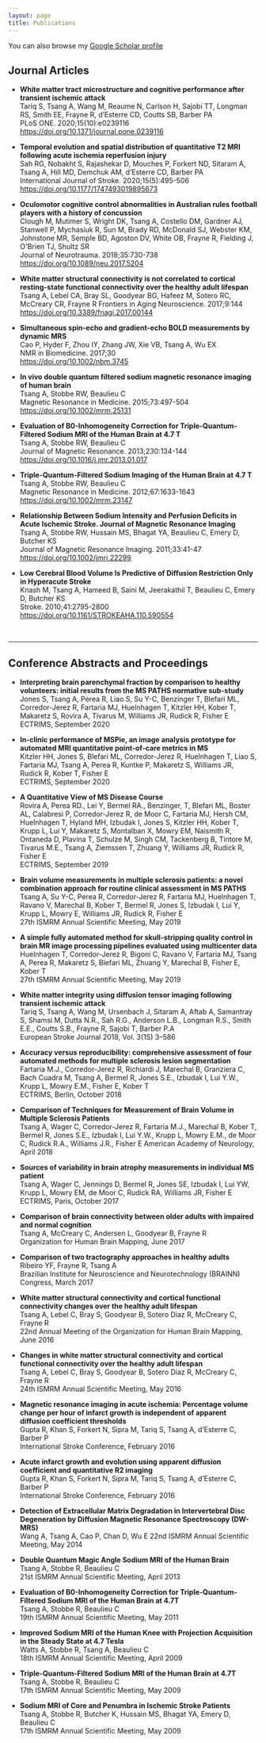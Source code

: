 ```yaml
---
layout: page
title: Publications
---
```


You can also browse my [Google Scholar profile](https://scholar.google.com/citations?user=rpy3BQ0AAAAJ&hl=en)

## Journal Articles
* **White matter tract microstructure and cognitive performance after transient ischemic attack**  
  Tariq S, Tsang A, Wang M, Reaume N, Carlson H, Sajobi TT, Longman RS, Smith EE, Frayne R, d’Esterre CD, Coutts SB, Barber PA  
  PLoS ONE. 2020;15(10):e0239116  
  https://doi.org/10.1371/journal.pone.0239116

* **Temporal evolution and spatial distribution of quantitative T2 MRI following acute ischemia reperfusion injury**  
  Sah RG, Nobakht S, Rajashekar D, Mouches P, Forkert ND, Sitaram A, Tsang A, Hill MD, Demchuk AM, d’Esterre CD, Barber PA  
  International Journal of Stroke. 2020;15(5):495-506  
  https://doi.org/10.1177/1747493019895673

* **Oculomotor cognitive control abnormalities in Australian rules football players with a history of concussion**  
  Clough M, Mutimer S, Wright DK, Tsang A, Costello DM, Gardner AJ, Stanwell P, Mychasiuk R, Sun M, Brady RD, McDonald SJ, Webster KM, Johnstone MR, Semple BD, Agoston DV, White OB, Frayne R, Fielding J, O'Brien TJ, Shultz SR  
  Journal of Neurotrauma. 2018;35:730-738  
  https://doi.org/10.1089/neu.2017.5204

* **White matter structural connectivity is not correlated to cortical resting-state functional connectivity over the healthy adult lifespan**  
  Tsang A, Lebel CA, Bray SL, Goodyear BG, Hafeez M, Sotero RC, McCreary CR, Frayne R
  Frontiers in Aging Neuroscience. 2017;9:144  
  https://doi.org/10.3389/fnagi.2017.00144

* **Simultaneous spin-echo and gradient-echo BOLD measurements by dynamic MRS**  
  Cao P, Hyder F, Zhou IY, Zhang JW, Xie VB, Tsang A, Wu EX  
  NMR in Biomedicine. 2017;30  
  https://doi.org/10.1002/nbm.3745

* **In vivo double quantum filtered sodium magnetic resonance imaging of human brain**  
  Tsang A, Stobbe RW, Beaulieu C  
  Magnetic Resonance in Medicine. 2015;73:497-504  
  https://doi.org/10.1002/mrm.25131

* **Evaluation of B0-Inhomogeneity Correction for Triple-Quantum-Filtered Sodium MRI of the Human Brain at 4.7 T**  
  Tsang A, Stobbe RW, Beaulieu C  
  Journal of Magnetic Resonance. 2013;230:134-144  
  https://doi.org/10.1016/j.jmr.2013.01.017

* **Triple-Quantum-Filtered Sodium Imaging of the Human Brain at 4.7 T**  
  Tsang A, Stobbe RW, Beaulieu C  
  Magnetic Resonance in Medicine. 2012;67:1633-1643  
  https://doi.org/10.1002/mrm.23147

* **Relationship Between Sodium Intensity and Perfusion Deficits in Acute Ischemic Stroke. Journal of Magnetic Resonance Imaging**  
  Tsang A, Stobbe RW, Hussain MS, Bhagat YA, Beaulieu C, Emery D, Butcher KS  
  Journal of Magnetic Resonance Imaging. 2011;33:41-47  
  https://doi.org/10.1002/jmri.22299

* **Low Cerebral Blood Volume Is Predictive of Diffusion Restriction Only in Hyperacute Stroke**  
  Knash M, Tsang A, Hameed B, Saini M, Jeerakathil T, Beaulieu C, Emery D, Butcher KS  
  Stroke. 2010;41:2795-2800  
  https://doi.org/10.1161/STROKEAHA.110.590554

<br>

---
## Conference Abstracts and Proceedings
* **Interpreting brain parenchymal fraction by comparison to healthy volunteers: initial results from the MS PATHS normative sub-study**  
  Jones S, Tsang A, Perea R, Liao S, Su Y-C, Benzinger T, Blefari ML, Corredor-Jerez R, Fartaria MJ, Huelnhagen T, Kitzler HH, Kober T, Makaretz S, Rovira A, Tivarus M, Williams JR, Rudick R, Fisher E  
  ECTRIMS, September 2020

* **In-clinic performance of MSPie, an image analysis prototype for automated MRI quantitative point-of-care metrics in MS**  
  Kitzler HH, Jones S, Blefari ML, Corredor-Jerez R, Huelnhagen T, Liao S, Fartaria MJ, Tsang A, Perea R, Kuntke P, Makaretz S, Williams JR, Rudick R, Kober T, Fisher E  
  ECTRIMS, September 2020

* **A Quantitative View of MS Disease Course**  
  Rovira A, Perea RD., Lei Y, Bermel RA., Benzinger, T, Blefari ML, Boster AL, Calabresi P, Corredor-Jerez R, de Moor C, Fartaria MJ, Hersh CM, Huelnhagen T, Hyland MH, Izbudak I, Jones S, Kitzler HH, Kober T, Krupp L, Lui Y, Makaretz S, Montalban X, Mowry EM, Naismith R, Ontaneda D, Plavina T, Schulze M, Singh CM, Tackenberg B, Tintore M, Tivarus M.E., Tsang A, Ziemssen T, Zhuang Y, Williams JR, Rudick R, Fisher E  
  ECTRIMS, September 2019

* **Brain volume measurements in multiple sclerosis patients: a novel combination approach for routine clinical assessment in MS PATHS**  
  Tsang A, Su Y-C, Perea R, Corredor-Jerez R, Fartaria MJ, Huelnhagen T, Ravano V, Marechal B, Kober T, Bermel R, Jones S, Izbudak I, Lui Y, Krupp L, Mowry E, Williams JR, Rudick R, Fisher E  
  27th ISMRM Annual Scientific Meeting, May 2019

* **A simple fully automated method for skull-stripping quality control in brain MR image processing pipelines evaluated using multicenter data**  
  Huelnhagen T, Corredor-Jerez R, Bigoni C, Ravano V, Fartaria MJ, Tsang A, Perea R, Makaretz S, Blefari ML, Zhuang Y, Marechal B, Fisher E, Kober T  
  27th ISMRM Annual Scientific Meeting, May 2019

* **White matter integrity using diffusion tensor imaging following transient ischemic attack**  
  Tariq S, Tsang A, Wang M, Ursenbach J, Sitaram A, Aftab A, Samantray S, Shamsi M, Dutta N.R., Sah R.G., Anderson L.B., Longman R.S., Smith E.E., Coutts S.B., Frayne R, Sajobi T, Barber P.A  
  European Stroke Journal 2018, Vol. 3(1S) 3–586

* **Accuracy versus reproducibility: comprehensive assessment of four automated methods for multiple sclerosis lesion segmentation**  
  Fartaria M.J., Corredor-Jerez R, Richiardi J, Marechal B, Granziera C, Bach Cuadra M, Tsang A, Bermel R, Jones S.E., Izbudak I, Lui Y.W., Krupp L, Mowry E.M., Fisher E, Kober T  
  ECTRIMS, Berlin, October 2018

* **Comparison of Techniques for Measurement of Brain Volume in Multiple Sclerosis Patients**  
  Tsang A, Wager C, Corredor-Jerez R, Fartaria M.J., Marechal B, Kober T, Bermel R, Jones S.E., Izbudak I, Lui Y.W., Krupp L, Mowry E.M., de Moor C, Rudick R.A., Williams J.R., Fisher E
  American Academy of Neurology, April 2018 

* **Sources of variability in brain atrophy measurements in individual MS patient**  
  Tsang A, Wager C, Jennings D, Bermel R, Jones SE, Izbudak I, Lui YW, Krupp L, Mowry EM, de Moor C, Rudick RA, Williams JR, Fisher E  
  ECTRIMS, Paris, October 2017

* **Comparison of brain connectivity between older adults with impaired and normal cognition**  
  Tsang A, McCreary C, Andersen L, Goodyear B, Frayne R  
  Organization for Human Brain Mapping, June 2017

* **Comparison of two tractography approaches in healthy adults**  
  Ribeiro YF, Frayne R, Tsang A  
  Brazilian Institute for Neuroscience and Neurotechnology (BRAINN) Congress, March 2017

* **White matter structural connectivity and cortical functional connectivity changes over the healthy adult lifespan**  
  Tsang A, Lebel C, Bray S, Goodyear B, Sotero Diaz R, McCreary C, Frayne R  
  22nd Annual Meeting of the Organization for Human Brain Mapping, June 2016

* **Changes in white matter structural connectivity and cortical functional connectivity over the healthy adult lifespan**  
  Tsang A, Lebel C, Bray S, Goodyear B, Sotero Diaz R, McCreary C, Frayne R  
  24th ISMRM Annual Scientific Meeting, May 2016

* **Magnetic resonance imaging in acute ischemia: Percentage volume change per hour of infarct growth is independent of apparent diffusion coefficient thresholds**  
  Gupta R, Khan S, Forkert N, Sipra M, Tariq S, Tsang A, d’Esterre C, Barber P  
  International Stroke Conference, February 2016

* **Acute infarct growth and evolution using apparent diffusion coefficient and quantitative R2 imaging**  
  Gupta R, Khan S, Forkert N, Sipra M, Tariq S, Tsang A, d’Esterre C, Barber P  
  International Stroke Conference, February 2016

* **Detection of Extracellular Matrix Degradation in Intervertebral Disc Degeneration by Diffusion Magnetic Resonance Spectroscopy (DW-MRS)**  
  Wang A, Tsang A, Cao P, Chan D, Wu E
  22nd ISMRM Annual Scientific Meeting, May 2014

* **Double Quantum Magic Angle Sodium MRI of the Human Brain**  
  Tsang A, Stobbe R, Beaulieu C  
  21st ISMRM Annual Scientific Meeting, April 2013

* **Evaluation of B0-Inhomogeneity Correction for Triple-Quantum-Filtered Sodium MRI of the Human Brain at 4.7T**  
  Tsang A, Stobbe R, Beaulieu C  
  19th ISMRM Annual Scientific Meeting, May 2011

* **Improved Sodium MRI of the Human Knee with Projection Acquisition in the Steady State at 4.7 Tesla**  
  Watts A, Stobbe R, Tsang A, Beaulieu C  
  18th ISMRM Annual Scientific Meeting, April 2009

* **Triple-Quantum-Filtered Sodium MRI of the Human Brain at 4.7T**  
  Tsang A, Stobbe R, Beaulieu C  
  17th ISMRM Annual Scientific Meeting, May 2009

* **Sodium MRI of Core and Penumbra in Ischemic Stroke Patients**  
  Tsang A, Stobbe R, Butcher K, Hussain MS, Bhagat YA, Emery D, Beaulieu C  
  17th ISMRM Annual Scientific Meeting, May 2009
